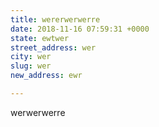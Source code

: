 ```yaml
---
title: wererwerwerre
date: 2018-11-16 07:59:31 +0000
state: ewtwer
street_address: wer
city: wer
slug: wer
new_address: ewr

---
```

werwerwerre